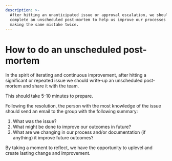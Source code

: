 ```yaml
---
description: >-
  After hitting an unanticipated issue or approval escalation, we should
  complete an unscheduled post-mortem to help us improve our processes and avoid
  making the same mistake twice.
---
```


# How to do an unscheduled post-mortem

In the spirit of iterating and continuous improvement, after hitting a significant or repeated issue we should write-up an unscheduled post-mortem and share it with the team. 

This should take 5-10 minutes to prepare.   
  
Following the resolution, the person with the most knowledge of the issue should send an email to the group with the following summary: 

1. What was the issue? 
2. What might be done to improve our outcomes in future? 
3. What are we changing in our process and/or documentation \(if anything\) it improve future outcomes? 

By taking a moment to reflect, we have the opportunity to uplevel and create lasting change and improvement. 




